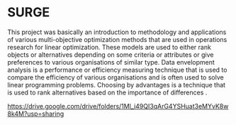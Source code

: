 # SURGE
This project was basically an introduction to methodology and applications of various multi-objective optimization methods that are used in operations research for linear optimization.
These models are used to either rank objects or alternatives depending on some criteria or attributes or give preferences to various organisations of similar type.
Data envelopment analysis is a performance or efficiency measuring technique that is used to compare the efficiency of various organisations and is often used to solve linear programming problems.
Choosing by advantages is a technique that is used to rank alternatives based on the importance of differences .

https://drive.google.com/drive/folders/1Ml_i49QI3qArG4YSHuat3eMYvK8w8k4M?usp=sharing

